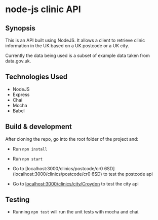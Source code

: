# node-js clinic API

## Synopsis

This is an API built using NodeJS. It allows a client to retrieve clinic information in the UK based on a UK postcode or a UK city. 

Currently the data being used is a subset of example data taken from data.gov.uk.

## Technologies Used

* NodeJS
* Express
* Chai
* Mocha
* Babel

## Build & development

After cloning the repo, go into the root folder of the project and:

* Run `npm install`

* Run `npm start`

* Go to [localhost:3000/clinics/postcode/cr0 6SD](localhost:3000/clinics/postcode/cr0 6SD) to test the postcode api

* Go to [localhost:3000/clinics/city/Croydon](localhost:3000/clinics/city/Croydon) to test the city api

## Testing

* Running `npm test` will run the unit tests with mocha and chai.